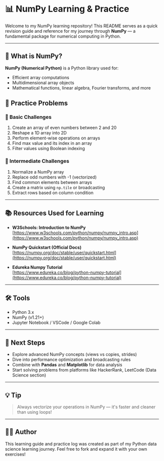 # 📊 NumPy Learning & Practice

Welcome to my NumPy learning repository! This README serves as a quick revision guide and reference for my journey through **NumPy** — a fundamental package for numerical computing in Python.

---

## 🧠 What is NumPy?

**NumPy (Numerical Python)** is a Python library used for:
- Efficient array computations
- Multidimensional array objects
- Mathematical functions, linear algebra, Fourier transforms, and more


## 🧪 Practice Problems

### 🔹 Basic Challenges
1. Create an array of even numbers between 2 and 20
2. Reshape a 1D array into 2D
3. Perform element-wise operations on arrays
4. Find max value and its index in an array
5. Filter values using Boolean indexing

### 🔹 Intermediate Challenges
1. Normalize a NumPy array
2. Replace odd numbers with -1 (vectorized)
3. Find common elements between arrays
4. Create a matrix using `np.tile` or broadcasting
5. Extract rows based on column condition

---

## 📚 Resources Used for Learning

- **W3Schools: Introduction to NumPy**  
  [https://www.w3schools.com/python/numpy/numpy_intro.asp](https://www.w3schools.com/python/numpy/numpy_intro.asp)

- **NumPy Quickstart (Official Docs)**  
  [https://numpy.org/doc/stable/user/quickstart.html](https://numpy.org/doc/stable/user/quickstart.html)

- **Edureka Numpy Tutorial**  
  [https://www.edureka.co/blog/python-numpy-tutorial](https://www.edureka.co/blog/python-numpy-tutorial)

---

## 🛠 Tools

- Python 3.x
- NumPy (v1.21+)
- Jupyter Notebook / VSCode / Google Colab

---

## 📌 Next Steps

- Explore advanced NumPy concepts (views vs copies, strides)
- Dive into performance optimization and broadcasting rules
- Combine with **Pandas** and **Matplotlib** for data analysis
- Start solving problems from platforms like HackerRank, LeetCode (Data Science section)

---

## 💡 Tip

> Always vectorize your operations in NumPy — it's faster and cleaner than using loops!

---

## 👨‍💻 Author

This learning guide and practice log was created as part of my Python data science learning journey. Feel free to fork and expand it with your own exercises!

